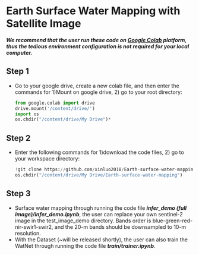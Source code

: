 # Earth Surface Water Mapping with Satellite Image

**_We recommend that the user run these code on [Google Colab](https://colab.research.google.com/notebooks/intro.ipynb) platform, thus the tedious environment configuration is not required for your local computer._** 

## Step 1
- Go to your google drive, create a new colab file, and then enter the commands for 1)Mount on google drive, 2) go to your root directory:    

  ~~~python
  from google.colab import drive  
  drive.mount('/content/drive/')  
  import os    
  os.chdir("/content/drive/My Drive")*  
  ~~~

## Step 2
- Enter the following commands for 1)download the code files, 2) go to your workspace directory:   

  ~~~python
  !git clone https://github.com/xinluo2018/Earth-surface-water-mapping.git  
  os.chdir("/content/drive/My Drive/Earth-surface-water-mapping")
  ~~~


## Step 3
- Surface water mapping through running the code file **_infer_demo (full image)/infer_demo.ipynb_**, the user can replace your own sentinel-2 image in the test_image_demo directory. Bands order is blue-green-red-nir-swir1-swir2, and the 20-m bands should be downsampled to 10-m resolution.   
- With the Dataset (~will be released shortly), the user can also train the WatNet through running the code file **_train/trainer.ipynb_**.  
